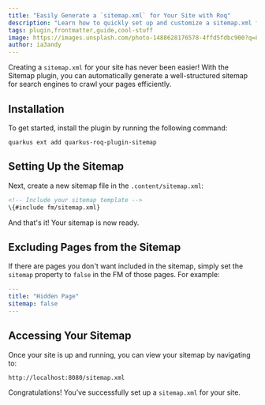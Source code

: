```yaml
---
title: "Easily Generate a `sitemap.xml` for Your Site with Roq"
description: "Learn how to quickly set up and customize a sitemap.xml for your site using the Roq plugin."
tags: plugin,frontmatter,guide,cool-stuff
image: https://images.unsplash.com/photo-1488628176578-4ffd5fdbc900?q=80&w=4142&auto=format&fit=crop&ixlib=rb-4.0.3&ixid=M3wxMjA3fDB8MHxwaG90by1wYWdlfHx8fGVufDB8fHx8fA%3D%3D
author: ia3andy
---
```


Creating a `sitemap.xml` for your site has never been easier! With the Sitemap plugin, you can automatically generate a well-structured sitemap for search engines to crawl your pages efficiently.

## Installation

To get started, install the plugin by running the following command:

```shell
quarkus ext add quarkus-roq-plugin-sitemap
```

## Setting Up the Sitemap

Next, create a new sitemap file in the `.content/sitemap.xml`:

```xml
<!-- Include your sitemap template -->
\{#include fm/sitemap.xml}
```

And that's it! Your sitemap is now ready.

## Excluding Pages from the Sitemap

If there are pages you don't want included in the sitemap, simply set the `sitemap` property to `false` in the FM of those pages. For example:

```yaml
---
title: "Hidden Page"
sitemap: false
---
```

## Accessing Your Sitemap

Once your site is up and running, you can view your sitemap by navigating to:

```
http://localhost:8080/sitemap.xml
```

Congratulations! You’ve successfully set up a `sitemap.xml` for your site.

